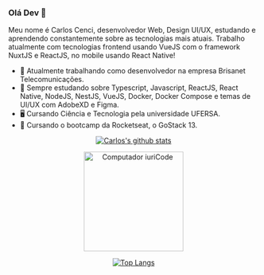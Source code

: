 ### Olá Dev 👋

Meu nome é Carlos Cenci, desenvolvedor Web, Design UI/UX, estudando e aprendendo constantemente sobre as tecnologias mais atuais. Trabalho atualmente com tecnologias frontend usando VueJS com o framework NuxtJS e ReactJS, no mobile usando React Native!

- 🔭 Atualmente trabalhando como desenvolvedor na empresa Brisanet Telecomunicações.
- 🌱 Sempre estudando sobre Typescript, Javascript, ReactJS, React Native, NodeJS, NestJS, VueJS, Docker, Docker Compose e temas de UI/UX com AdobeXD e Figma.
- 🖥 Cursando Ciência e Tecnologia pela universidade UFERSA.
- 🚀 Cursando o bootcamp da Rocketseat, o GoStack 13.

<div align="center" >

[![Carlos's github stats](https://github-readme-stats.vercel.app/api?username=carloscenci&show_icons=true&theme=dracula)](https://github.com/anuraghazra/github-readme-stats)

<img src="https://www.clipartmax.com/png/full/292-2925302_graphic-design-ui-ux-design-png.png" min-width="200px" max-width="200px" width="200px" align="center" alt="Computador iuriCode">

[![Top Langs](https://github-readme-stats.vercel.app/api/top-langs/?username=carloscenci&layout=default&theme=dracula)](https://github.com/anuraghazra/github-readme-stats)
</div>